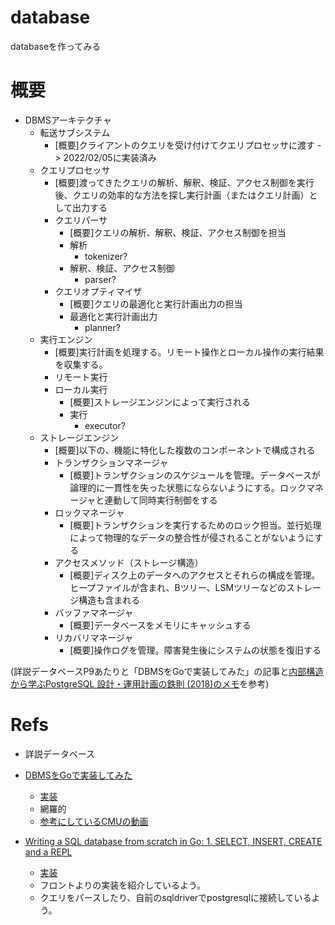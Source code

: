 # database
databaseを作ってみる


# 概要

- DBMSアーキテクチャ
    - 転送サブシステム
        - [概要]クライアントのクエリを受け付けてクエリプロセッサに渡す -> 2022/02/05に実装済み
    - クエリプロセッサ
        - [概要]渡ってきたクエリの解析、解釈、検証、アクセス制御を実行後、クエリの効率的な方法を探し実行計画（またはクエリ計画）として出力する
        - クエリパーサ
            - [概要]クエリの解析、解釈、検証、アクセス制御を担当
            - 解析
                - tokenizer?
            - 解釈、検証、アクセス制御
                - parser?
        - クエリオプティマイザ
            - [概要]クエリの最適化と実行計画出力の担当
            - 最適化と実行計画出力
                - planner?
    - 実行エンジン
        - [概要]実行計画を処理する。リモート操作とローカル操作の実行結果を収集する。
        - リモート実行
        - ローカル実行
            - [概要]ストレージエンジンによって実行される
            - 実行
                - executor?
    - ストレージエンジン
        - [概要]以下の、機能に特化した複数のコンポーネントで構成される
        - トランザクションマネージャ
            - [概要]トランザクションのスケジュールを管理。データベースが論理的に一貫性を失った状態にならないようにする。ロックマネージャと連動して同時実行制御をする
        - ロックマネージャ
            - [概要]トランザクションを実行するためのロック担当。並行処理によって物理的なデータの整合性が侵されることがないようにする
        - アクセスメソッド（ストレージ構造）
            - [概要]ディスク上のデータへのアクセスとそれらの構成を管理。ヒープファイルが含まれ、Bツリー、LSMツリーなどのストレージ構造も含まれる
        - バッファマネージャ
            - [概要]データベースをメモリにキャッシュする
        - リカバリマネージャ
            - [概要]操作ログを管理。障害発生後にシステムの状態を復旧する

(詳説データベースP9あたりと「DBMSをGoで実装してみた」の記事と[内部構造から学ぶPostgreSQL 設計・運用計画の鉄則 (2018)のメモ](http://www.dododo.site/posts/%E3%83%87%E3%83%BC%E3%82%BF%E3%83%99%E3%83%BC%E3%82%B9%E8%AA%AD%E3%81%BF%E7%89%A9/)を参考)


# Refs
- 詳説データベース

- [DBMSをGoで実装してみた](https://buildersbox.corp-sansan.com/entry/2019/10/24/110000)
    - [実装](https://github.com/ad-sho-loko/bogoDB)
    - 網羅的
    - [参考にしているCMUの動画](https://www.youtube.com/watch?v=v4bU6n97Vr8)

- [Writing a SQL database from scratch in Go: 1. SELECT, INSERT, CREATE and a REPL](https://notes.eatonphil.com/database-basics.html)
    - [実装](https://github.com/eatonphil/gosql)
    - フロントよりの実装を紹介しているよう。
    - クエリをパースしたり、自前のsqldriverでpostgresqlに接続しているよう。
